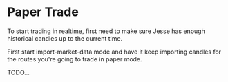 # Paper Trade

To start trading in realtime, first need to make sure Jesse has enough historical candles up to the current time. 

First start import-market-data mode and have it keep importing candles for the routes you're going to trade in paper mode. 

TODO...
